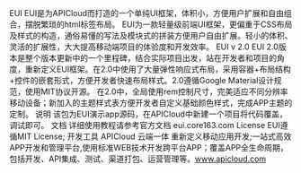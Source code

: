 EUI
EUI是为APICloud而打造的一个单纯UI框架，体积小，方便用户扩展和自由组合，摆脱繁琐的html标签布局。
EUI为一款轻量级前端UI框架，更偏重于CSS布局及样式的构造，通俗易懂的写法及模块式的拼装方便用户自由扩展。轻小的体积、灵活的扩展性，大大提高移动端项目的体验度和开发效率。
EUI v 2.0
EUI 2.0版本是整个版本更新中的一个里程碑，结合实际项目出发，站在开发者和项目的角度，重新定义EUI框架。在2.0中使用了大量弹性响应式布局，采用容器+布局结构+控件的嵌套形式，方便开发者快速布局样式。2.0遵循Google Material设计规范，使用MIT协议开源。
在2.0中，全局使用rem控制尺寸，完美适应不同分辨率移动设备；新加入的主题样式表方便开发者自定义基础颜色样式，完成APP主题的定制。
说明
该包为EUI演示app源码，在APICloud中新建一个项目将代码覆盖，调试即可。
文档
详细使用教程请参考官方文档 eui.core163.com
License
EUI遵循MIT License;
开发工具
APICloud 云端一体 重新定义移动应用开发;一站式高效APP开发和管理平台,使用标准WEB技术开发跨平台APP；覆盖APP全生命周期，包括开发、API集成、测试、渠道打包、运营管理等。www.apicloud.com
